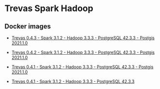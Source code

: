 # Trevas Spark Hadoop

## Docker images

- [Trevas 0.4.3 - Spark 3.1.2 - Hadoop 3.3.3 - PostgreSQL 42.3.3 - Postgis 2021.1.0](TODO)

- [Trevas 0.4.2 - Spark 3.1.2 - Hadoop 3.3.3 - PostgreSQL 42.3.3 - Postgis 2021.1.0](https://hub.docker.com/layers/spark-hadoop/inseefrlab/spark-hadoop/trevas-0.4.2-spark-3.2.1-hadoop-3.3.1-postgresql-42.3.3-postgis-2021.1.0/images/sha256-a6a65a859c125f857ae5dcfcaf178d5890dc6c5f36a7501277d050c8d2d4c64a?context=repo)

- [Trevas 0.4.1 - Spark 3.1.2 - Hadoop 3.3.3 - PostgreSQL 42.3.3 - Postgis 2021.1.0](https://hub.docker.com/layers/spark-hadoop/inseefrlab/spark-hadoop/trevas-0.4.1-spark-3.2.1-hadoop-3.3.1-postgresql-42.3.3-postgis-2021.1.0/images/sha256-2c620a750fae26d9e0b3ef6da6b5886379c4b1232f60872293f6df134b3f9314?context=explore)

- [Trevas 0.4.1 - Spark 3.1.2 - Hadoop 3.3.3 - PostgreSQL 42.3.3](https://hub.docker.com/layers/238107404/inseefrlab/spark-hadoop/trevas-0.4.1-spark-3.2.1-hadoop-3.3.1-postgresql-42.3.3/images/sha256-b67bf0c29d7388ae36f062fb015a4e04c3a8189b386e37e069081ee9475a55ec?context=repo)
